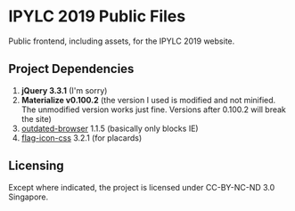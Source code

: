 # IPYLC 2019 Public Files
Public frontend, including assets, for the IPYLC 2019 website.

## Project Dependencies

 1. **jQuery 3.3.1** (I'm sorry)
 2. **Materialize v0.100.2** (the version I used is modified and not minified. The unmodified version works just fine. Versions after 0.100.2 will break the site)
 3. [outdated-browser](https://github.com/burocratik/outdated-browser) 1.1.5 (basically only blocks IE)
 4. [flag-icon-css](https://github.com/lipis/flag-icon-css) 3.2.1 (for placards)
 ## Licensing
 Except where indicated, the project is licensed under CC-BY-NC-ND 3.0 Singapore.

